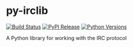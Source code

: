 # py-irclib

[![Build Status](https://travis-ci.org/TotallyNotRobots/py-irclib.svg?branch=master)](https://travis-ci.org/TotallyNotRobots/py-irclib)
[![PyPI Release](https://img.shields.io/pypi/v/py-irclib.svg)](https://pypi.org/project/py-irclib/)
[![Python Versions](https://img.shields.io/pypi/pyversions/py-irclib.svg)](https://pypi.org/project/py-irclib/)

A Python library for working with the IRC protocol
